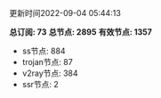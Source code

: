 更新时间2022-09-04 05:44:13

**总订阅: 73**
**总节点: 2895**
**有效节点: 1357**
- ss节点: 884
- trojan节点: 87
- v2ray节点: 384
- ssr节点: 2

